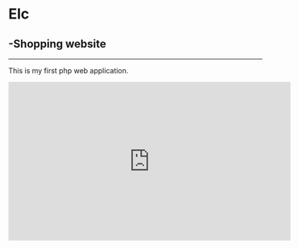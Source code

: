 


# Elc
## -Shopping website
---
This is my first php web application.

<iframe width="560" height="315" src="https://www.youtube.com/embed/EdmoLXv6DEk" frameborder="0" allow="accelerometer; autoplay; clipboard-write; encrypted-media; gyroscope; picture-in-picture" allowfullscreen></iframe>